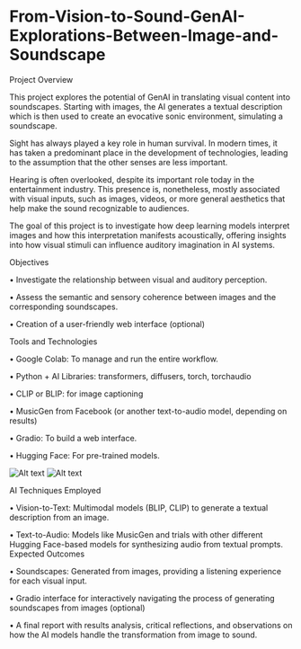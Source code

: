 # From-Vision-to-Sound-GenAI-Explorations-Between-Image-and-Soundscape
Project Overview

This project explores the potential of GenAI in translating visual content into soundscapes. Starting with images, the AI generates a textual description which is then used to create an evocative sonic environment, simulating a soundscape.
 	     
Sight has always played a key role in human survival. In modern times, it has taken a predominant place in the development of technologies, leading to the assumption that the other senses are less important.

Hearing is often overlooked, despite its important role today in the entertainment industry. 
This presence is, nonetheless, mostly associated with visual inputs, such as images, videos, or more general aesthetics that help make the sound recognizable to audiences.

The goal of this project is to investigate how deep learning models interpret images and how this interpretation manifests acoustically, offering insights into how visual stimuli can influence auditory imagination in AI systems.


Objectives

•	Investigate the relationship between visual and auditory perception.

•	Assess the semantic and sensory coherence between images and the corresponding soundscapes.

•	Creation of a user-friendly web interface (optional)

Tools and Technologies

•	Google Colab: To manage and run the entire workflow.

•	Python + AI Libraries: transformers, diffusers, torch, torchaudio

•	CLIP or BLIP: for image captioning

•	MusicGen from Facebook (or another text-to-audio model, depending on results) 

•	Gradio: To build a web interface.

•	Hugging Face: For pre-trained models.

![Alt text]()
![Alt text]()
 
 

AI Techniques Employed

•	Vision-to-Text: Multimodal models (BLIP, CLIP) to generate a textual description from an image.

•	Text-to-Audio: Models like MusicGen and trials with other different Hugging Face-based models for synthesizing audio from textual prompts.
Expected Outcomes

•	Soundscapes: Generated from images, providing a listening experience for each visual input.

•	Gradio interface for interactively navigating the process of generating soundscapes from images (optional)

•	A final report with results analysis, critical reflections, and observations on how the AI models handle the transformation from image to sound.
